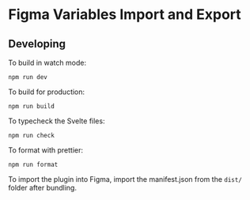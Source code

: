 # Figma Variables Import and Export

## Developing

To build in watch mode:

```
npm run dev
```

To build for production:

```
npm run build
```

To typecheck the Svelte files:

```
npm run check
```

To format with prettier:

```
npm run format
```

To import the plugin into Figma, import the manifest.json from the `dist/` folder after bundling.
